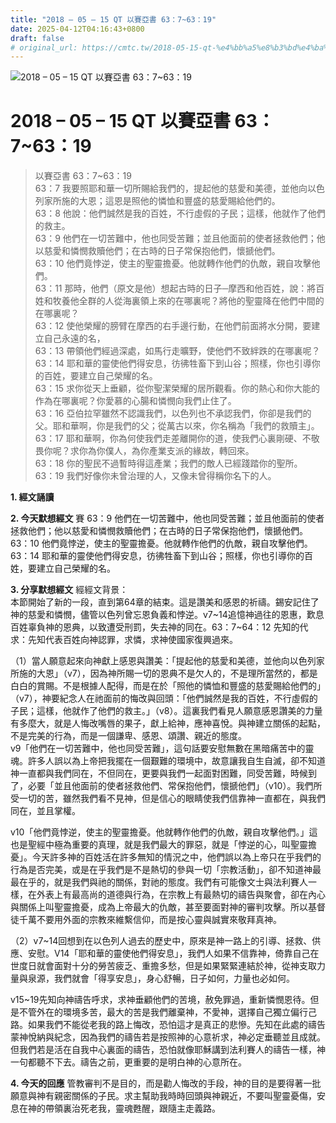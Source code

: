 ```yaml
---
title: "2018 – 05 – 15 QT 以賽亞書 63：7~63：19"
date: 2025-04-12T04:16:43+0800
draft: false
# original_url: https://cmtc.tw/2018-05-15-qt-%e4%bb%a5%e8%b3%bd%e4%ba%9e%e6%9b%b8-63%ef%bc%9a763%ef%bc%9a19
---
```


![2018 – 05 – 15 QT 以賽亞書 63：7\~63：19](/images/qt.jpg   "2018 – 05 – 15 QT 以賽亞書 63：7\~63：19")

# 2018 – 05 – 15 QT 以賽亞書 63：7\~63：19

> 以賽亞書 63：7\~63：19  
> 63：7 我要照耶和華一切所賜給我們的，提起他的慈愛和美德，並他向以色列家所施的大恩；這恩是照他的憐恤和豐盛的慈愛賜給他們的。  
> 63：8 他說：他們誠然是我的百姓，不行虛假的子民；這樣，他就作了他們的救主。  
> 63：9 他們在一切苦難中，他也同受苦難；並且他面前的使者拯救他們；他以慈愛和憐憫救贖他們；在古時的日子常保抱他們，懷搋他們。  
> 63：10 他們竟悖逆，使主的聖靈擔憂。他就轉作他們的仇敵，親自攻擊他們。  
> 63：11 那時，他們（原文是他）想起古時的日子─摩西和他百姓，說：將百姓和牧養他全群的人從海裏領上來的在哪裏呢？將他的聖靈降在他們中間的在哪裏呢？  
> 63：12 使他榮耀的膀臂在摩西的右手邊行動，在他們前面將水分開，要建立自己永遠的名，  
> 63：13 帶領他們經過深處，如馬行走曠野，使他們不致絆跌的在哪裏呢？  
> 63：14 耶和華的靈使他們得安息，彷彿牲畜下到山谷；照樣，你也引導你的百姓，要建立自己榮耀的名。  
> 63：15 求你從天上垂顧，從你聖潔榮耀的居所觀看。你的熱心和你大能的作為在哪裏呢？你愛慕的心腸和憐憫向我們止住了。  
> 63：16 亞伯拉罕雖然不認識我們，以色列也不承認我們，你卻是我們的父。耶和華啊，你是我們的父；從萬古以來，你名稱為「我們的救贖主」。  
> 63：17 耶和華啊，你為何使我們走差離開你的道，使我們心裏剛硬、不敬畏你呢？求你為你僕人，為你產業支派的緣故，轉回來。  
> 63：18 你的聖民不過暫時得這產業；我們的敵人已經踐踏你的聖所。  
> 63：19 我們好像你未曾治理的人，又像未曾得稱你名下的人。

**1. 經文誦讀**

**2.  今天默想經文**
賽 63：9 他們在一切苦難中，他也同受苦難；並且他面前的使者拯救他們；他以慈愛和憐憫救贖他們；在古時的日子常保抱他們，懷搋他們。  
63：10 他們竟悖逆，使主的聖靈擔憂。他就轉作他們的仇敵，親自攻擊他們。  
63：14 耶和華的靈使他們得安息，彷彿牲畜下到山谷；照樣，你也引導你的百姓，要建立自己榮耀的名。

**3. 分享默想經文**
經經文背景：  
本節開始了新的一段，直到第64章的結束。這是讚美和感恩的祈禱。錫安記住了神的慈愛和憐憫，儘管以色列曾忘恩負義和悖逆。v7\~14追憶神過往的恩惠，歎息百姓辜負神的恩典，以致遭受刑罰，失去神的同在。63：7\~64：12 先知的代求：先知代表百姓向神認罪，求憐，求神使國家復興過來。

（1）當人願意起來向神獻上感恩與讚美：「提起他的慈愛和美德，並他向以色列家所施的大恩」（v7），因為神所賜一切的恩典不是欠人的，不是理所當然的，都是白白的賞賜。不是根據人配得，而是在於「照他的憐恤和豐盛的慈愛賜給他們的」（v7），神要紀念人在祂面前的悔改與回頭：「他們誠然是我的百姓，不行虛假的子民；這樣，他就作了他們的救主。」（v8）。這裏我們看見人願意感恩讚美的力量有多麼大，就是人悔改嘴唇的果子，獻上給神，應神喜悅。與神建立關係的起點，不是完美的行為，而是一個謙卑、感恩、頌讚、親近的態度。  
v9「他們在一切苦難中，他也同受苦難」，這句話要安慰無數在黑暗痛苦中的靈魂。許多人誤以為上帝把我擺在一個艱難的環境中，故意讓我自生自滅，卻不知道神一直都與我們同在，不但同在，更要與我們一起面對困難，同受苦難，時候到了，必要「並且他面前的使者拯救他們、常保抱他們，懷搋他們」（v10）。我們所受一切的苦，雖然我們看不見神，但是信心的眼睛使我們信靠神一直都在，與我們同在，並且掌權。

v10「他們竟悖逆，使主的聖靈擔憂。他就轉作他們的仇敵，親自攻擊他們。」這也是聖經中極為重要的真理，就是我們最大的罪惡，就是「悖逆的心，叫聖靈擔憂」。今天許多神的百姓活在許多無知的情況之中，他們誤以為上帝只在乎我們的行為是否完美，或是在乎我們是不是熱切的參與一切「宗教活動」，卻不知道神最最在乎的，就是我們與祂的關係，對祂的態度。我們有可能像文士與法利賽人一樣，在外表上有最高尚的道德與行為，在宗教上有最熱切的禱告與聚會，卻在內心與關係上叫聖靈擔憂，成為上帝最大的仇敵，甚至要面對神的審判攻擊。所以基督徒千萬不要用外面的宗教來維繫信仰，而是按心靈與誠實來敬拜真神。

（2）v7\~14回想到在以色列人過去的歷史中，原來是神一路上的引導、拯救、供應、安慰。V14「耶和華的靈使他們得安息」，我們人如果不信靠神，倚靠自己在世度日就會面對十分的勞苦疲乏、重擔多愁，但是如果緊緊連結於神，從神支取力量與泉源，我們就會「得享安息」，身心舒暢，日子如何，力量也必如何。

v15\~19先知向神禱告呼求，求神垂顧他們的苦境，赦免罪過，重新憐憫恩待。但是不管外在的環境多苦，最大的苦是我們離棄神，不愛神，選擇自己獨立偏行己路。如果我們不能從老我的路上悔改，恐怕這才是真正的悲慘。先知在此處的禱告蒙神悅納與紀念，因為我們的禱告若是按照神的心意祈求，神必定垂聽並且成就。但我們若是活在自我中心裏面的禱告，恐怕就像耶穌講到法利賽人的禱告一樣，神一句都聽不下去。禱告之前，更重要的是明白神的心意所在。

**4. 今天的回應**
管教審判不是目的，而是勸人悔改的手段，神的目的是要得著一批願意與神有親密關係的子民。求主幫助我時時回頭與神親近，不要叫聖靈憂傷，安息在神的帶領裏治死老我，靈魂甦醒，跟隨主走義路。
